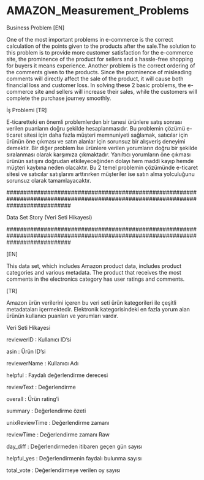 # AMAZON_Measurement_Problems

Business Problem [EN]

One of the most important problems in e-commerce is the correct calculation of the points given to the products after the sale.The solution to this problem is to provide more customer satisfaction for the e-commerce site, the prominence of the product for sellers and a hassle-free shopping for buyers it means experience.
Another problem is the correct ordering of the comments given to the products. Since the prominence of misleading comments will directly affect the sale of the product, it will cause both financial loss and customer loss. In solving these 2 basic problems, the e-commerce site and sellers will increase their sales, while the customers will complete the purchase journey smoothly.

İş Problemi [TR]

E-ticaretteki en önemli problemlerden bir tanesi ürünlere satış sonrası verilen puanların doğru şekilde hesaplanmasıdır. Bu problemin çözümü e-ticaret sitesi için daha fazla müşteri memnuniyeti sağlamak, satıcılar için ürünün öne çıkması ve satın alanlar için sorunsuz bir alışveriş deneyimi demektir. Bir diğer problem İse ürünlere verilen yorumların doğru bir şekilde sıralanması olarak karşımıza çıkmaktadır. Yanıltıcı yorumların öne çıkması ürünün satışını doğrudan etkileyeceğinden dolayı hem maddi kayıp hemde müşteri kaybına neden olacaktır. Bu 2 temel problemin çözümünde e-ticaret sitesi ve satıcılar satışlarını arttırırken müşteriler ise satın alma yolculuğunu sorunsuz olarak tamamlayacaktır.

###################################################################################################################################

Data Set Story (Veri Seti Hikayesi)

###################################################################################################################################

[EN]

This data set, which includes Amazon product data, includes product categories and various metadata. The product that receives the most comments in the electronics category has user ratings and comments.

[TR]

Amazon ürün verilerini içeren bu veri seti ürün kategorileri ile çeşitli metadataları içermektedir. Elektronik kategorisindeki en fazla yorum alan ürünün kullanıcı puanları ve yorumları vardır.


Veri Seti Hikayesi

reviewerID : Kullanıcı ID’si

asin : Ürün ID’si

reviewerName : Kullanıcı Adı

helpful : Faydalı değerlendirme derecesi

reviewText : Değerlendirme

overall : Ürün rating’i

summary : Değerlendirme özeti

unixReviewTime : Değerlendirme zamanı

reviewTime : Değerlendirme zamanı Raw

day_diff : Değerlendirmeden itibaren geçen gün sayısı

helpful_yes : Değerlendirmenin faydalı bulunma sayısı

total_vote : Değerlendirmeye verilen oy sayısı
